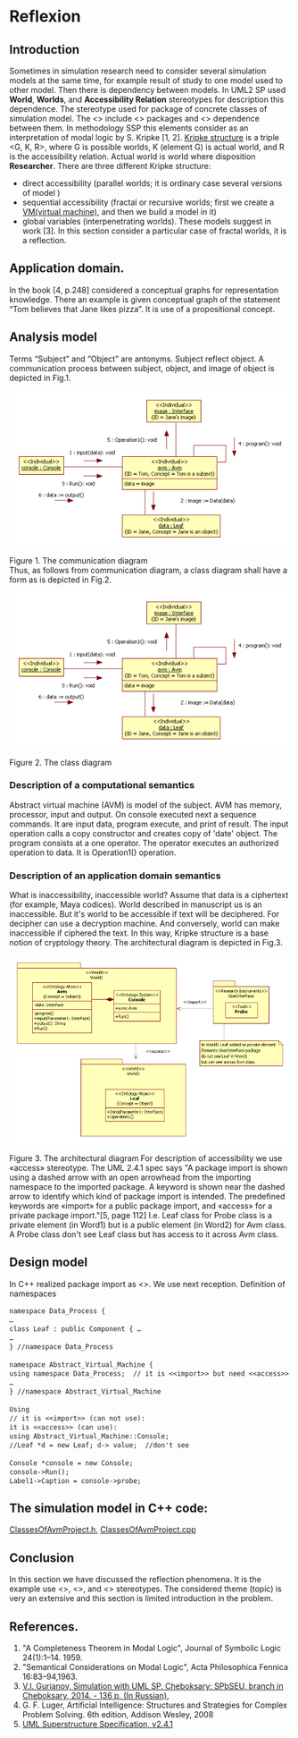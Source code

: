 # Reflexion
## Introduction
Sometimes in simulation research need to consider several simulation models at the same time, for example 
result of study to one model used to other model.  Then there is dependency between models. 
In UML2 SP used **World**, **Worlds**, and **Accessibility Relation** stereotypes for description this dependence. 
The <World> stereotype used for package of concrete classes of simulation model. 
The <<Worlds>> include <<World>> packages and <<Accessibility Relation>>  dependence between them.
In methodology SSP this elements consider as an interpretation of modal logic by S. Kripke [1, 2]. 
[Kripke structure](https://en.wikipedia.org/wiki/Accessibility_relation) is a triple <G, K, R>, 
where G is possible worlds, K (element G) is actual world, and R is the accessibility relation. 
Actual world is world where disposition **Researcher**.
There are three different Kripke structure:
- direct accessibility (parallel worlds; it is ordinary case several versions of  model )
- sequential accessibility (fractal or recursive worlds; first we create a [VM(virtual machine)](https://en.wikipedia.org/wiki/Virtual_machine), and then we build a model in it)
- global variables (interpenetrating worlds).
These models suggest in work [3]. In this section consider a particular case of fractal worlds, it is a reflection.

## Application domain. 
In the book [4, p.248] considered a conceptual graphs for representation knowledge. 
There an example is given conceptual graph of the statement “Tom believes that Jane likes pizza”. 
It is use of a propositional concept. 

## Analysis model
Terms “Subject” and “Object” are antonyms. Subject reflect object. 
A communication process between subject, object, and image of object is depicted in Fig.1.
<p><img src="AvmUseCaseRealization.png" alt="" /></p>
Figure 1. The communication diagram<br/>
Thus, as follows from communication diagram, a class diagram shall have a form as is depicted in Fig.2.
<p><img src="AvmUseCaseRealization.png" alt="" /></p>
Figure 2. The class diagram

### Description of a computational semantics 
Abstract virtual machine (AVM) is model of the subject. AVM has memory, processor, input and output. 
On console executed next a sequence commands. It are input data, program execute, and print of result. 
The input operation calls a copy constructor and creates copy of 'date' object. The program consists at a one operator. 
The operator executes an authorized operation to data. It is Operation1() operation.

### Description of an application domain semantics
What is inaccessibility, inaccessible world? Assume that data is a ciphertext (for example, Maya codices). 
World described in manuscript us is an inaccessible. But it's world to be accessible if text will be deciphered. 
For decipher can use a decryption machine. And conversely, world can make inaccessible if ciphered the text. 
In this way, Kripke structure is a base notion of cryptology theory. 
The architectural diagram is depicted in Fig.3.
<p><img src="AvmArchitecture.png" alt="" /></p>
Figure 3. 	The architectural diagram
For description of accessibility we use «access» stereotype. The UML 2.4.1 spec says "A package import is shown 
using a dashed arrow with an open arrowhead from the importing namespace to the imported package. 
A keyword is shown near the dashed arrow to identify which kind of package import is intended. 
The predefined keywords are «import» for a public package import, and «access» for a private package import."[5, page 112] 
I.e. Leaf class for Probe class is a private element (in Word1) but is a public element (in Word2) for Avm class. 
A Probe class don't see Leaf class but has access to it across Avm class.

## Design model
In C++ realized package import as <<import>>. We use next reception.
Definition of namespaces
```
namespace Data_Process {
…
class Leaf : public Component { …
…
} //namespace Data_Process

namespace Abstract_Virtual_Machine {
using namespace Data_Process;  // it is <<import>> but need <<access>>
…
} //namespace Abstract_Virtual_Machine

Using
// it is <<import>> (can not use):
it is <<access>> (can use):
using Abstract_Virtual_Machine::Console;     
//Leaf *d = new Leaf; d-> value;  //don't see

Console *console = new Console;
console->Run();
Label1->Caption = console->probe;
```

## The simulation model in C++ code:  
[ClassesOfAvmProject.h](https://github.com/vgurianov/uml-sp/blob/master/examples/kripke/ClassesOfAvmProject.h), 
[ClassesOfAvmProject.cpp](https://github.com/vgurianov/uml-sp/blob/master/examples/kripke/ClassesOfAvmProject.cpp)

## Conclusion
In this section we have discussed the reflection phenomena. It is the example use \<<World>>, \<<Worlds>>, 
and \<<Accessibility Relation>> stereotypes. 
The considered theme (topic) is very an extensive and this section is limited introduction in the problem.

## References.

1.	"A Completeness Theorem in Modal Logic", Journal of Symbolic Logic 24(1):1–14. 1959.
2.	"Semantical Considerations on Modal Logic", Acta Philosophica Fennica 16:83–94,1963.
3.	[V.I. Gurianov, Simulation with UML SP. Cheboksary: SPbSEU, branch in Cheboksary, 2014. - 136 p.  (In Russian),](http://simulation.su/static/en-books.html)
4.	G. F. Luger, Artificial Intelligence: Structures and Strategies for Complex Problem Solving. 6th edition, 
Addison Wesley, 2008
5.	[UML Superstructure Specification, v2.4.1](http://www.omg.org/spec/UML/2.4.1/Superstructure/PDF)

